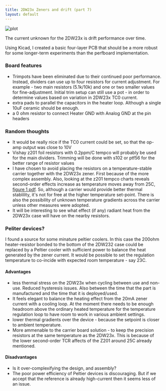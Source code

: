 ```yaml
---
title: 2DW23x Zeners and drift (part 7)
layout: default
---
```


![plot](/public/images/dw232/kicad-main.png)

The current unknown for the 2DW23x is drift performance over time. 

Using Kicad, I created a basic four-layer PCB that should be a more robust for some longer-term experiments than the perfboard implementation.

### Board features

  - Trimpots have been eliminated due to their continued poor performance. Instead, dividers can use up to four resistors for current adjustment. For example - two main resistors (5.1k/10k) and one or two smaller values for fine-adjustment. Initial trim setup can still use a pot - in order to determine values based on variation in 2DW23x TC0 current. 
  - extra pads to parallel the capacitors in the heater loop. Although a single 10uF ceramic should be enough. 
  - a 0 ohm resistor to connect Heater GND with Analog GND at the pin headers


### Random thoughts
  - It would be really nice if the TC0 current could be set, so that the op-amp output was close to 10V
  - Vishay z201 foil resistors with 0.2ppm/C tempco will probably be used for the main dividers. Trimming will be done with s102 or ptf56 for the better range of resistor values
  - I have chosen to avoid placing the resistors on a temperature-stable carrier together with the 2DW23x zener. First because of the more complex assembly. Also, looking at the z201 tempco charts reveals second-order effects increase as temperature moves away from 25C, [figure 1 pdf](http://www.vishaypg.com/docs/63187/zseries.pdf). So, although a carrier would provide better thermal stablility, it's not for free at the higher temperature set-point. There is also the possibility of unknown temperature gradients across the carrier unless other measures were adopted.
  - It will be interesting to see what effect (if any) radiant heat from the 2DW23x case will have on the nearby resistors.


### Peliter devices? 

I found a source for some minature peltier coolers. In this case the 200ohm heater-resistor bonded to the bottom of the 2DW232 case could be replaced by a Peltier cooler with sufficient power to balance the heat generated by the zener current. It would be possible to set the regulation temperature to co-incide with expected room temperature - say 23C. 

#### Advantages 

  - less thermal stress on the 2DW23x when cycling between use and non-use. Reduced hysteresis issues. Also between the time that the part is manufactured and the time that it is deployed/used.  
  - It feels elegant to balance the heating effect from the 20mA zener current with a cooling loop. At the moment there needs to be enough headroom above the ordinary heated temperature for the temperature regulation loop to have room to work in various ambient settings. 
  - lower thermal gradients over the device - because the setpoint is closer to ambient temperature.
  - More ammenable to the carrier board solution - to keep the precision resistors at the same temperature as the 2DW23x. This is because of the lower second-order TCR affects of the Z201 around 25C already mentioned.

#### Disadvantages
  - Is it over-complexifying the design, and assembly?
  - The poor power efficiency of Peltier devices is discouraging. But if we accept that the reference is already high-current then it seems less of an issue.



